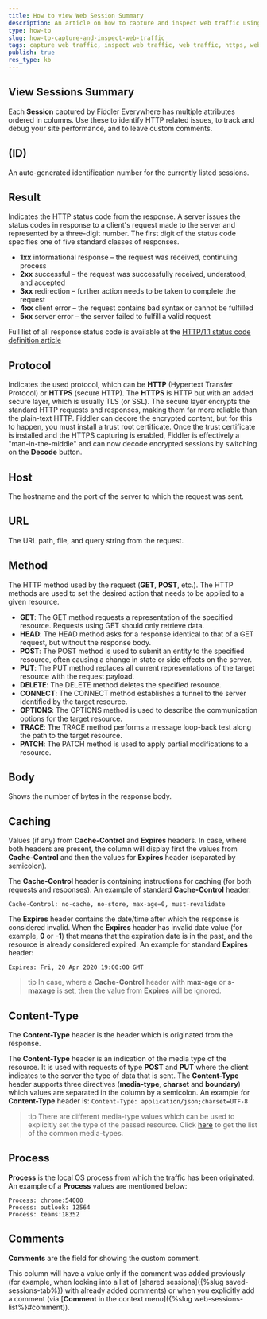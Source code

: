 ```yaml
---
title: How to view Web Session Summary
description: An article on how to capture and inspect web traffic using Fiddler Everywhere
type: how-to
slug: how-to-capture-and-inspect-web-traffic
tags: capture web traffic, inspect web traffic, web traffic, https, web application
publish: true
res_type: kb
---
```


## View Sessions Summary

Each __Session__ captured by Fiddler Everywhere has multiple attributes ordered in columns. Use these to identify HTTP related issues, to track and debug your site performance, and to leave custom comments.

## (ID)

An auto-generated identification number for the currently listed sessions.

## Result

Indicates the HTTP status code from the response. A server issues the status codes in response to a client's request made to the server and represented by a three-digit number. The first digit of the status code specifies one of five standard classes of responses.

- __1xx__ informational response – the request was received, continuing process
- __2xx__ successful – the request was successfully received, understood, and accepted
- __3xx__ redirection – further action needs to be taken to complete the request
- __4xx__ client error – the request contains bad syntax or cannot be fulfilled
- __5xx__ server error – the server failed to fulfill a valid request

Full list of all response status code is available at the [HTTP/1.1 status code definition article](https://www.w3.org/Protocols/rfc2616/rfc2616-sec10.html)

## Protocol

Indicates the used protocol, which can be __HTTP__ (Hypertext Transfer Protocol) or __HTTPS__ (secure HTTP). The __HTTPS__ is HTTP but with an added secure layer, which is usually TLS (or SSL). The secure layer encrypts the standard HTTP requests and responses, making them far more reliable than the plain-text HTTP. Fiddler can decore the encrypted content, but for this to happen, you must install a trust root certificate. Once the trust certificate is installed and the HTTPS capturing is enabled, Fiddler is effectively a "man-in-the-middle" and can now decode encrypted sessions by switching on the __Decode__ button.

## Host

The hostname and the port of the server to which the request was sent.

## URL

The URL path, file, and query string from the request.

## Method

The HTTP method used by the request (__GET__, __POST__, etc.). The HTTP methods are used to set the desired action that needs to be applied to a given resource.

- __GET__: The GET method requests a representation of the specified resource. Requests using GET should only retrieve data.
- __HEAD__: The HEAD method asks for a response identical to that of a GET request, but without the response body.
- __POST__: The POST method is used to submit an entity to the specified resource, often causing a change in state or side effects on the server.
- __PUT__: The PUT method replaces all current representations of the target resource with the request payload.
- __DELETE__: The DELETE method deletes the specified resource.
- __CONNECT__: The CONNECT method establishes a tunnel to the server identified by the target resource.
- __OPTIONS__: The OPTIONS method is used to describe the communication options for the target resource.
- __TRACE__: The TRACE method performs a message loop-back test along the path to the target resource.
- __PATCH__: The PATCH method is used to apply partial modifications to a resource.

## Body

Shows the number of bytes in the response body.

## Caching

Values (if any) from __Cache-Control__ and __Expires__ headers. In case, where both headers are present, the column will display first the values from __Cache-Control__ and then the values for __Expires__ header (separated by semicolon).

The __Cache-Control__ header is containing instructions for caching (for both requests and responses). An example of standard __Cache-Control__ header:

```
Cache-Control: no-cache, no-store, max-age=0, must-revalidate
```

The __Expires__ header contains the date/time after which the response is considered invalid. When the __Expires__ header has invalid date value (for example, __0__ or __-1__) that means that the expiration date is in the past, and the resource is already considered expired. An example for standard __Expires__ header:

```
Expires: Fri, 20 Apr 2020 19:00:00 GMT
```

>tip In case, where a __Cache-Control__ header with __max-age__ or __s-maxage__ is set, then the value from __Expires__ will be ignored.

## Content-Type

The __Content-Type__ header is the header which is originated from the response.

The __Content-Type__ header is an indication of the media type of the resource. It is used with requests of type __POST__ and __PUT__ where the client indicates to the server the type of data that is sent. The __Content-Type__ header supports three directives (__media-type__, __charset__ and __boundary__) which values are separated in the column by a semicolon. An example for __Content-Type__ header is: `Content-Type: application/json;charset=UTF-8`

>tip There are different media-type values which can be used to explicitly set the type of the passed resource. Click [here](https://developer.mozilla.org/en-US/docs/Web/HTTP/Basics_of_HTTP/MIME_types/Common_types) to get the list of the common media-types.

## Process

__Process__ is the local OS process from which the traffic has been originated. An example of a __Process__ values are mentioned below:

```
Process: chrome:54000
Process: outlook: 12564
Process: teams:18352
```

## Comments

__Comments__ are the field for showing the custom comment.

This column will have a value only if the comment was added previously (for example, when looking into a list of [shared sessions]({%slug saved-sessions-tab%}) with already added comments) or when you explicitly add a comment (via [__Comment__ in the context menu]({%slug web-sessions-list%}#comment)).
